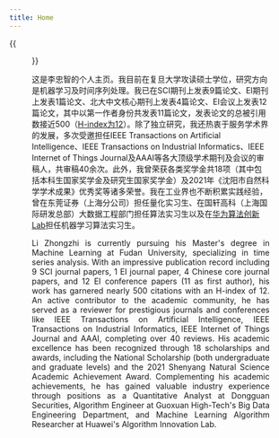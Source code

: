 ```yaml
---
title: Home
---
```


{{<figure src="https://raw.githubusercontent.com/zhongzhili/zhongzhili.github.io/master/static/media/Personal_photo.jpg" title="On the Zhejiang in 2025.04." width="266">}}

这是李忠智的个人主页。我目前在复旦大学攻读硕士学位，研究方向是机器学习及时间序列处理。我已在SCI期刊上发表9篇论文、EI期刊上发表1篇论文、北大中文核心期刊上发表4篇论文、EI会议上发表12篇论文，其中以第一作者身份共发表11篇论文，发表论文的总被引用数接近500（[H-index为12](https://scholar.google.com/citations?hl=zh-CN&user=Ij0LvhkAAAAJ&view_op=list_works&citft=1&email_for_op=zzli22%40m.fudan.edu.cn&gmla=AP6z3OZpFQC3SIFgj54p15jMFOdCTABvY-YSv2TNR-_69_4fS0vi37uPMdGts1zlP2gnAWb_kDZ19lvNwMa0aHlRI5s)）。除了独立研究，我还热衷于服务学术界的发展，多次受邀担任IEEE Transactions on Artificial Intelligence、IEEE Transactions on Industrial Informatics、IEEE Internet of Things Journal及AAAI等各大顶级学术期刊及会议的审稿人，共审稿40余次。此外，我曾荣获各类奖学金共18项（其中包括本科生国家奖学金及研究生国家奖学金）及2021年《沈阳市自然科学学术成果》优秀奖等诸多荣誉。我在工业界也不断积累实践经验，曾在东莞证券（上海分公司）担任量化实习生、在国轩高科（上海国际研发总部）大数据工程部门担任算法实习生以及在[华为算法创新Lab](https://www.huaweicloud.com/lab/algorithm/about.html)担任机器学习算法实习生。

<p style="text-align: justify;">Li Zhongzhi is currently pursuing his Master's degree in Machine Learning at Fudan University, specializing in time series analysis. With an impressive publication record including 9 SCI journal papers, 1 EI journal paper, 4 Chinese core journal papers, and 12 EI conference papers (11 as first author), his work has garnered nearly 500 citations with an H-index of 12. An active contributor to the academic community, he has served as a reviewer for prestigious journals and conferences like IEEE Transactions on Artificial Intelligence, IEEE Transactions on Industrial Informatics, IEEE Internet of Things Journal and AAAI, completing over 40 reviews. His academic excellence has been recognized through 18 scholarships and awards, including the National Scholarship (both undergraduate and graduate levels) and the 2021 Shenyang Natural Science Academic Achievement Award. Complementing his academic achievements, he has gained valuable industry experience through positions as a Quantitative Analyst at Dongguan Securities, Algorithm Engineer at Guoxuan High-Tech's Big Data Engineering Department, and Machine Learning Algorithm Researcher at Huawei's Algorithm Innovation Lab.</p>